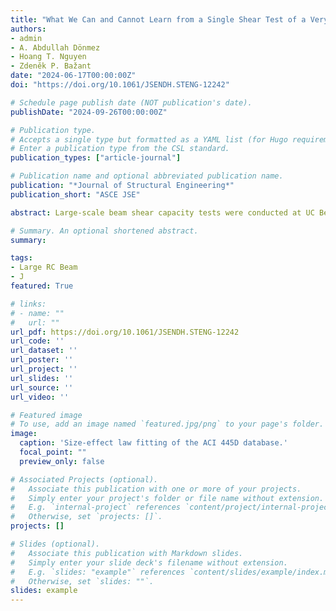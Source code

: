 ```yaml
---
title: "What We Can and Cannot Learn from a Single Shear Test of a Very Large RC Beam"
authors:
- admin
- A. Abdullah Dönmez
- Hoang T. Nguyen
- Zdeněk P. Bažant
date: "2024-06-17T00:00:00Z"
doi: "https://doi.org/10.1061/JSENDH.STENG-12242"

# Schedule page publish date (NOT publication's date).
publishDate: "2024-09-26T00:00:00Z"

# Publication type.
# Accepts a single type but formatted as a YAML list (for Hugo requirements).
# Enter a publication type from the CSL standard.
publication_types: ["article-journal"]

# Publication name and optional abbreviated publication name.
publication: "*Journal of Structural Engineering*"
publication_short: "ASCE JSE"

abstract: Large-scale beam shear capacity tests were conducted at UC Berkeley (2021) and University of Toronto (2015), representing the largest three-point-bend tests to date. While these tests provided valuable data, the paper criticizes the associated blind prediction competitions as flawed because competitors were only given concrete compression strength and E modulus, without other crucial material properties. Analysis of 784 previous tests and finite-element simulations shows that accurate predictions (like the winning 2.7% error) were statistically improbable (0.90% probability), making such competitions essentially random. Although the winning solutions used beam mechanics without fracture mechanics, the tests themselves remain valuable contributions to the shear capacity database.

# Summary. An optional shortened abstract.
summary: 

tags:
- Large RC Beam
- J
featured: True

# links:
# - name: ""
#   url: ""
url_pdf: https://doi.org/10.1061/JSENDH.STENG-12242
url_code: ''
url_dataset: ''
url_poster: ''
url_project: ''
url_slides: ''
url_source: ''
url_video: ''

# Featured image
# To use, add an image named `featured.jpg/png` to your page's folder. 
image:
  caption: 'Size-effect law fitting of the ACI 445D database.'
  focal_point: ""
  preview_only: false

# Associated Projects (optional).
#   Associate this publication with one or more of your projects.
#   Simply enter your project's folder or file name without extension.
#   E.g. `internal-project` references `content/project/internal-project/index.md`.
#   Otherwise, set `projects: []`.
projects: []

# Slides (optional).
#   Associate this publication with Markdown slides.
#   Simply enter your slide deck's filename without extension.
#   E.g. `slides: "example"` references `content/slides/example/index.md`.
#   Otherwise, set `slides: ""`.
slides: example
---
```

